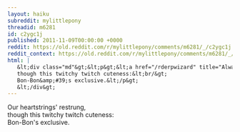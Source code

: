 ```yaml
---
layout: haiku
subreddit: mylittlepony
threadid: m6281
id: c2ygc1j
published: 2011-11-09T00:00:00 +0000
reddit: https://old.reddit.com/r/mylittlepony/comments/m6281/_/c2ygc1j
reddit_context: https://old.reddit.com/r/mylittlepony/comments/m6281/_/c2ygc1j?context=3
html: |
   &lt;div class="md"&gt;&lt;p&gt;&lt;a href="/rderpwizard" title="Always Relevant / Not Actually Jealous / Paper Bag Princess"&gt;&lt;/a&gt; Our heartstrings&amp;#39; restrung,&lt;br/&gt;
   though this twitchy twitch cuteness:&lt;br/&gt;
   Bon-Bon&amp;#39;s exclusive.&lt;/p&gt;
   &lt;/div&gt;
---
```


[](/rderpwizard "Always Relevant / Not Actually Jealous / Paper Bag Princess") Our heartstrings' restrung,  
though this twitchy twitch cuteness:  
Bon-Bon's exclusive.